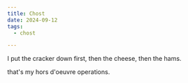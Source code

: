 ```yaml
---
title: Chost
date: 2024-09-12
tags:
  - chost

---
```


I put the cracker down first, then the cheese, then the hams.

that's my hors d'oeuvre operations.